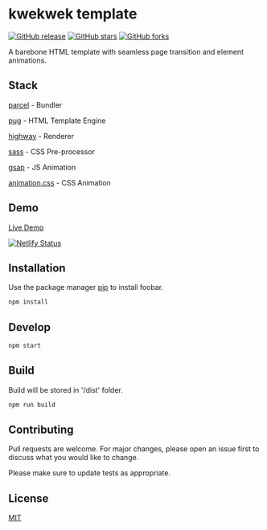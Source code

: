 # kwekwek template

[![GitHub release](https://img.shields.io/github/v/release/munkyboi/kwekwek-boilerplate.svg?color=%23FFD544&style=for-the-badge)](https://github.com/munkyboi/kwekwek-boilerplate/releases)
[![GitHub stars](https://img.shields.io/github/stars/munkyboi/kwekwek-boilerplate?color=%23FFD544&style=for-the-badge)](https://github.com/munkyboi/kwekwek-boilerplate/releases/)
[![GitHub forks](https://img.shields.io/github/forks/munkyboi/kwekwek-boilerplate?color=%23FFD544&style=for-the-badge)](https://github.com/munkyboi/kwekwek-boilerplate/network)

A barebone HTML template with seamless page transition and element animations.

## Stack
[parcel](http://parceljs.org) - Bundler

[pug](https://pugjs.org) - HTML Template Engine

[highway](https://highway.js.org/) - Renderer

[sass](https://sass-lang.com/) - CSS Pre-processor

[gsap](https://greensock.com/gsap/) - JS Animation

[animation.css](https://animate.style/) - CSS Animation


## Demo

[Live Demo](https://kwekwek.netlify.app)

[![Netlify Status](https://api.netlify.com/api/v1/badges/a67120ca-668c-4d96-ac9c-5526be1c3ec8/deploy-status)](https://app.netlify.com/sites/kwekwek/deploys)

## Installation

Use the package manager [pip](https://pip.pypa.io/en/stable/) to install foobar.

```bash
npm install
```

## Develop

```bash
npm start
```

## Build
Build will be stored in '/dist' folder.
```bash
npm run build
```

## Contributing
Pull requests are welcome. For major changes, please open an issue first to discuss what you would like to change.

Please make sure to update tests as appropriate.

## License
[MIT](https://choosealicense.com/licenses/mit/)